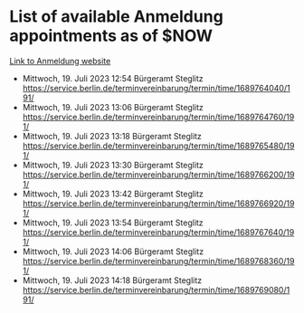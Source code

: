 # List of available Anmeldung appointments as of $NOW
[Link to Anmeldung website](https://service.berlin.de/terminvereinbarung/termin/tag.php?termin=1&anliegen[]=120686&dienstleisterlist=122210,122217,327316,122219,327312,122227,327314,122231,327346,122243,327348,122254,122252,329742,122260,329745,122262,329748,122271,327278,122273,327274,122277,327276,330436,122280,327294,122282,327290,122284,327292,122291,327270,122285,327266,122286,327264,122296,327268,150230,329760,122297,327286,122294,327284,122312,329763,122314,329775,122304,327330,122311,327334,122309,327332,317869,122281,327352,122279,329772,122283,122276,327324,122274,327326,122267,329766,122246,327318,122251,327320,122257,327322,122208,327298,122226,327300&herkunft=http%3A%2F%2Fservice.berlin.de%2Fdienstleistung%2F120686%2F)
- Mittwoch, 19. Juli 2023 12:54 Bürgeramt Steglitz https://service.berlin.de/terminvereinbarung/termin/time/1689764040/191/
- Mittwoch, 19. Juli 2023 13:06 Bürgeramt Steglitz https://service.berlin.de/terminvereinbarung/termin/time/1689764760/191/
- Mittwoch, 19. Juli 2023 13:18 Bürgeramt Steglitz https://service.berlin.de/terminvereinbarung/termin/time/1689765480/191/
- Mittwoch, 19. Juli 2023 13:30 Bürgeramt Steglitz https://service.berlin.de/terminvereinbarung/termin/time/1689766200/191/
- Mittwoch, 19. Juli 2023 13:42 Bürgeramt Steglitz https://service.berlin.de/terminvereinbarung/termin/time/1689766920/191/
- Mittwoch, 19. Juli 2023 13:54 Bürgeramt Steglitz https://service.berlin.de/terminvereinbarung/termin/time/1689767640/191/
- Mittwoch, 19. Juli 2023 14:06 Bürgeramt Steglitz https://service.berlin.de/terminvereinbarung/termin/time/1689768360/191/
- Mittwoch, 19. Juli 2023 14:18 Bürgeramt Steglitz https://service.berlin.de/terminvereinbarung/termin/time/1689769080/191/
